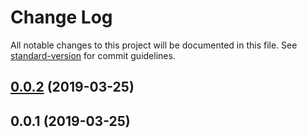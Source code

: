 # Change Log

All notable changes to this project will be documented in this file. See [standard-version](https://github.com/conventional-changelog/standard-version) for commit guidelines.

<a name="0.0.2"></a>
## [0.0.2](https://gitlab.com/buoyantair/deardiary/compare/v0.0.1...v0.0.2) (2019-03-25)



<a name="0.0.1"></a>
## 0.0.1 (2019-03-25)
